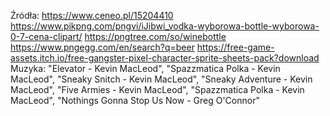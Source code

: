 Źródła:
https://www.ceneo.pl/15204410
https://www.pikpng.com/pngvi/iJibwi_vodka-wyborowa-bottle-wyborowa-0-7-cena-clipart/
https://pngtree.com/so/winebottle
https://www.pngegg.com/en/search?q=beer
https://free-game-assets.itch.io/free-gangster-pixel-character-sprite-sheets-pack?download
Muzyka:
        "Elevator - Kevin MacLeod",
        "Spazzmatica Polka - Kevin MacLeod",
        "Sneaky Snitch - Kevin MacLeod",
        "Sneaky Adventure - Kevin MacLeod",
        "Five Armies - Kevin MacLeod",
        "Spazzmatica Polka - Kevin MacLeod",
        "Nothings Gonna Stop Us Now - Greg O'Connor"
